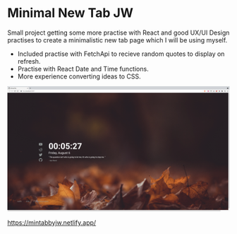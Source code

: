 # Minimal New Tab JW
Small project getting some more practise with React and good UX/UI Design practises to create a minimalistic new tab page which I will be using myself.

- Included practise with FetchApi to recieve random quotes to display on refresh.
- Practise with React Date and Time functions. 
- More experience converting ideas to CSS.
 
<img src="https://github.com/joshwatley/minimal-tab-page/blob/main/Screenshot%202021-08-06%20at%2000.05.27.png">

https://mintabbyjw.netlify.app/
